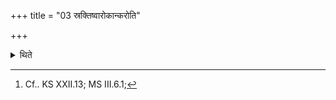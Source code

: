 +++
title = "03 स्रक्तिष्वारोकान्करोति"

+++

<details><summary>थिते</summary>

3. He should make windows in the corners.[^1]  


[^1]: Cf.. KS XXII.13; MS III.6.1;
</details>
